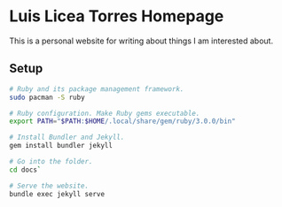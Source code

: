 # Luis Licea Torres Homepage

This is a personal website for writing about things I am interested about.


## Setup
```bash
# Ruby and its package management framework.
sudo pacman -S ruby

# Ruby configuration. Make Ruby gems executable.
export PATH="$PATH:$HOME/.local/share/gem/ruby/3.0.0/bin"

# Install Bundler and Jekyll.
gem install bundler jekyll

# Go into the folder.
cd docs`

# Serve the website.
bundle exec jekyll serve
```
